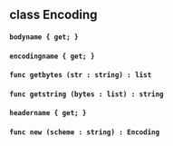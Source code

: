 ## class Encoding

#### ```bodyname { get; }```


#### ```encodingname { get; }```


#### ```func getbytes (str : string) : list```


#### ```func getstring (bytes : list) : string```


#### ```headername { get; }```


#### ```func new (scheme : string) : Encoding```


